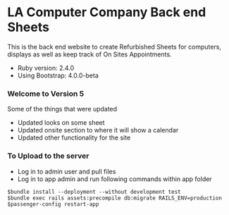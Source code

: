 # LA Computer Company Back end Sheets

This is the back end website to create Refurbished Sheets for computers, displays as well as keep track of On Sites Appointments.

* Ruby version: 2.4.0
* Using Bootstrap: 4.0.0-beta

### Welcome to Version 5
Some of the things that were updated
* Updated looks on some sheet
* Updated onsite section to where it will show a calendar
* Updated other functionality for the site

### To Upload to the server
* Log in to admin user and pull files
* Log in to app admin and run following commands within app folder
<pre><code>$bundle install --deployment --without development test
$bundle exec rails assets:precompile db:migrate RAILS_ENV=production
$passenger-config restart-app
</code></pre>
